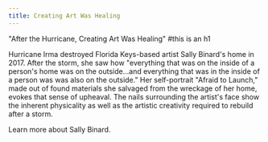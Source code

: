 ```yaml
---
title: Creating Art Was Healing
---
```


"After the Hurricane, Creating Art Was Healing" #this is an h1

Hurricane Irma destroyed Florida Keys-based artist Sally Binard's home in 2017. After the storm, she saw how "everything that was on the inside of a person's home was on the outside...and everything that was in the inside of a person was was also on the outside." Her self-portrait "Afraid to Launch," made out of found materials she salvaged from the wreckage of her home, evokes that sense of upheaval. The nails surrounding the artist's face show the inherent physicality as well as the artistic creativity required to rebuild after a storm.

Learn more about Sally Binard.
